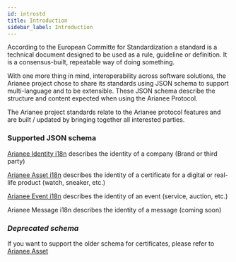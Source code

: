 ```yaml
---
id: introstd
title: Introduction
sidebar_label: Introduction
---
```


According to the European Committe for Standardization a standard is a technical document designed to be used as a rule, guideline or definition. It is a consensus-built, repeatable way of doing something. 

With one more thing in mind, interoperability across software solutions, the Arianee project chose to share its standards using JSON schema to support multi-language and to be extensible. These JSON schema describe the structure and content expected when using the Arianee Protocol. 

The Arianee project standards relate to the Arianee protocol features and are built / updated by bringing together all interested parties.

### Supported JSON schema

[Arianee Identity i18n](ArianeeIdentity-i18n) describes the identity of a company (Brand or third party)

[Arianee Asset i18n](ArianeeAsset-i18n) describes the identity of a certificate for a digital or real-life product (watch, sneaker, etc.)

[Arianee Event i18n](ArianeeEvent-i18n) describes the identity of an event (service, auction, etc.)

Arianee Message i18n describes the identity of a message (coming soon)


### _Deprecated schema_

If you want to support the older schema for certificates, please refer to [Arianee Asset](ArianeeAsset)

